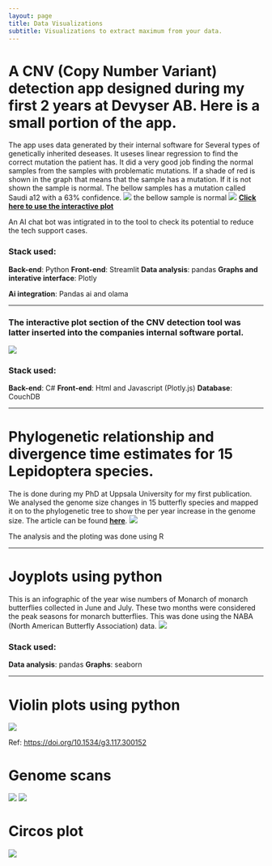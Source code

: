 ```yaml
---
layout: page
title: Data Visualizations
subtitle: Visualizations to extract maximum from your data.
---
```




# A CNV (Copy Number Variant) detection app designed during my first 2 years at Devyser AB. Here is a small portion of the app. 
The app uses data generated by their internal software for Several types of genetically inherited deseases. It useses linear regression to find the correct mutation the patient has. It did a very good job finding the normal samples from the samples with problematic mutations. If a shade of red is shown in the graph that means that the sample has a mutation. If it is not shown the sample is normal. The bellow samples has a mutation called Saudi a12 with a 63% confidence. 
<img style="float: center;" src="/assets/img/newplot_CNV.png">
the bellow sample is normal
<img style="float: center;" src="/assets/img/newplot_Normal.png">
[**Click here to use the interactive plot**](https://venta380.github.io/2024-11-12-Visualization/)

An AI chat bot was intigrated in to the tool to check its potential to reduce the tech support cases. 

### Stack used:
**Back-end**: Python
**Front-end**: Streamlit
**Data analysis**: pandas
**Graphs and interative interface**: Plotly

**Ai integration**: Pandas ai and olama

---
### The interactive plot section of the CNV detection tool was latter inserted into the companies internal software portal.
<img style="float: center;" src="/assets/img/Devyser_DAP_CNV.png">

### Stack used:
**Back-end**: C#
**Front-end**: Html and Javascript (Plotly.js)
**Database**: CouchDB

---


# Phylogenetic relationship and divergence time estimates for 15 Lepidoptera species.
The is done during my PhD at Uppsala University for my first publication. We analysed the genome size changes in 15 butterfly species and mapped it on to the phylogenetic tree to show the per year increase in the genome size. The article can be found [**here**](https://doi.org/10.1093/gbe/evx163).
<img style="float: center;" src="/assets/img/evx163f1.jpeg">

The analysis and the ploting was done using R

---

# Joyplots using python
This is an infographic of the year wise numbers of Monarch of monarch butterflies collected in June and July. These two months were considered the peak seasons for monarch butterflies. This was done using the NABA (North American Butterfly Association) data. 
<img style="float: center;" src="/assets/img/joy.png">

### Stack used:
**Data analysis**: pandas
**Graphs**: seaborn

---


# Violin plots using python
<img style="float: center;" src="/assets/img/m_3983f4.gif">

Ref: https://doi.org/10.1534/g3.117.300152

# Genome scans
<img style="float: center;" src="/assets/img/scan.png">
<img style="float: center;" src="/assets/img/lep_scan.png">

# Circos plot
<img style="float: center;" src="/assets/img/circros.png">

